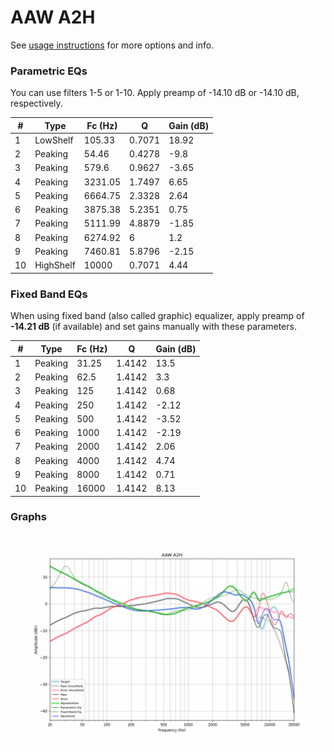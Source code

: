 # AAW A2H
See [usage instructions](https://github.com/jaakkopasanen/AutoEq#usage) for more options and info.

### Parametric EQs
You can use filters 1-5 or 1-10. Apply preamp of -14.10 dB or -14.10 dB, respectively.

|   # | Type      |   Fc (Hz) |      Q |   Gain (dB) |
|-----|-----------|-----------|--------|-------------|
|   1 | LowShelf  |    105.33 | 0.7071 |       18.92 |
|   2 | Peaking   |     54.46 | 0.4278 |       -9.8  |
|   3 | Peaking   |    579.6  | 0.9627 |       -3.65 |
|   4 | Peaking   |   3231.05 | 1.7497 |        6.65 |
|   5 | Peaking   |   6664.75 | 2.3328 |        2.64 |
|   6 | Peaking   |   3875.38 | 5.2351 |        0.75 |
|   7 | Peaking   |   5111.99 | 4.8879 |       -1.85 |
|   8 | Peaking   |   6274.92 | 6      |        1.2  |
|   9 | Peaking   |   7460.81 | 5.8796 |       -2.15 |
|  10 | HighShelf |  10000    | 0.7071 |        4.44 |

### Fixed Band EQs
When using fixed band (also called graphic) equalizer, apply preamp of **-14.21 dB** (if available) and set gains manually with these parameters.

|   # | Type    |   Fc (Hz) |      Q |   Gain (dB) |
|-----|---------|-----------|--------|-------------|
|   1 | Peaking |     31.25 | 1.4142 |       13.5  |
|   2 | Peaking |     62.5  | 1.4142 |        3.3  |
|   3 | Peaking |    125    | 1.4142 |        0.68 |
|   4 | Peaking |    250    | 1.4142 |       -2.12 |
|   5 | Peaking |    500    | 1.4142 |       -3.52 |
|   6 | Peaking |   1000    | 1.4142 |       -2.19 |
|   7 | Peaking |   2000    | 1.4142 |        2.06 |
|   8 | Peaking |   4000    | 1.4142 |        4.74 |
|   9 | Peaking |   8000    | 1.4142 |        0.71 |
|  10 | Peaking |  16000    | 1.4142 |        8.13 |

### Graphs
![](./AAW%20A2H.png)
